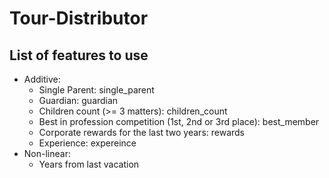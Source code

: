 # Tour-Distributor

## List of features to use
 * Additive:
   * Single Parent: single_parent
   * Guardian: guardian
   * Children count (>= 3 matters): children_count
   * Best in profession competition (1st, 2nd or 3rd place): best_member
   * Corporate rewards for the last two years: rewards
   * Experience: expereince
 * Non-linear:
   * Years from last vacation

